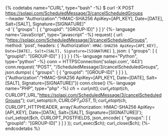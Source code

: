 {% codetabs name="CURL", type="bash" -%}
$ curl -X POST https://solapi.com/ScheduledMessage/3/cancelScheduledGroups \
    --header "Authorization":"HMAC-SHA256 ApiKey=[API_KEY], Date=[DATE], Salt=[SALT], Signature=[SIGNATURE]" \
    -d '{
          "groups": [
            {
              "groupId": "[GROUP-ID]"
            }
          ]
        }'
{%- language name="JavaScript", type="javascript" -%}
request(
  {
    url: "https://solapi.com/ScheduledMessage/3/cancelScheduledGroups",
    method: 'post',
    headers: {
      'Authorization': `HMAC-SHA256 ApiKey=[API_KEY], Date=[DATE], Salt=[SALT], Signature=[SIGNATURE]`
    },
    json: {
      "groups": [
        {
          "groupId": "[GROUP-ID]"
        }
      ]
    }
  }
)
{%- language name="Python", type="python" -%}
conn = HTTPSConnection('solapi.com', '443')
conn.request(
  "POST",
  "/ScheduledMessage/3/cancelScheduledGroups",
  json.dumps(
    {
      "groups": [
        {
          "groupId": "[GROUP-ID]"
        }
      ]
    }
  ),
  {"Authorization":"HMAC-SHA256 ApiKey=[API_KEY], Date=[DATE], Salt=[SALT], Signature=[SIGNATURE]"})
conn.close()
{%- language name="PHP", type="php" -%}
$ch = curl_init();
curl_setopt($ch, CURLOPT_URL,"https://solapi.com/ScheduledMessage/3/cancelScheduledGroups");
curl_setopt($ch, CURLOPT_POST, 1);
curl_setopt($ch, CURLOPT_HTTPHEADER, array('Authorization: HMAC-SHA256 ApiKey=[API_KEY], Date=[DATA], Salt=[SALT], Signature=[SIGNATURE])');
curl_setopt($ch, CURLOPT_POSTFIELDS, json_encode(
  {
    "groups": [
      {
        "groupId": "[GROUP-ID]"
      }
    ]
  }
));
curl_exec($ch);
curl_close($ch);
{%- endcodetabs %}